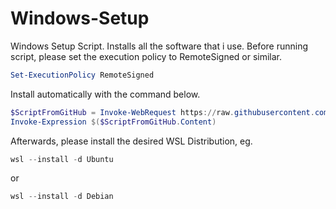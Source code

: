 # Windows-Setup

Windows Setup Script. Installs all the software that i use.
Before running script, please set the execution policy to RemoteSigned or similar.


```ps1
Set-ExecutionPolicy RemoteSigned
```

Install automatically with the command below.

```ps1
$ScriptFromGitHub = Invoke-WebRequest https://raw.githubusercontent.com/MagnusMat/Windows-Setup/main/Windows%20Install.ps1
Invoke-Expression $($ScriptFromGitHub.Content)
```

Afterwards, please install the desired WSL Distribution, eg.

```ps1
wsl --install -d Ubuntu
```

or 

```ps1
wsl --install -d Debian
```
